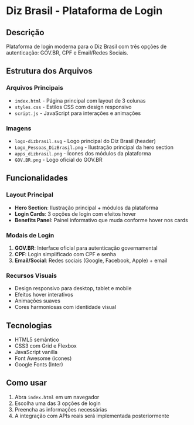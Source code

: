 # Diz Brasil - Plataforma de Login

## Descrição
Plataforma de login moderna para o Diz Brasil com três opções de autenticação: GOV.BR, CPF e Email/Redes Sociais.

## Estrutura dos Arquivos

### Arquivos Principais
- `index.html` - Página principal com layout de 3 colunas
- `styles.css` - Estilos CSS com design responsivo
- `script.js` - JavaScript para interações e animações

### Imagens
- `logo-dizbrasil.svg` - Logo principal do Diz Brasil (header)
- `Logo_Pessoas_DizBrasil.png` - Ilustração principal da hero section
- `apps_dizbrasil.png` - Ícones dos módulos da plataforma
- `GOV.BR.png` - Logo oficial do GOV.BR

## Funcionalidades

### Layout Principal
- **Hero Section**: Ilustração principal + módulos da plataforma
- **Login Cards**: 3 opções de login com efeitos hover
- **Benefits Panel**: Painel informativo que muda conforme hover nos cards

### Modais de Login
1. **GOV.BR**: Interface oficial para autenticação governamental
2. **CPF**: Login simplificado com CPF e senha
3. **Email/Social**: Redes sociais (Google, Facebook, Apple) + email

### Recursos Visuais
- Design responsivo para desktop, tablet e mobile
- Efeitos hover interativos
- Animações suaves
- Cores harmoniosas com identidade visual

## Tecnologias
- HTML5 semântico
- CSS3 com Grid e Flexbox
- JavaScript vanilla
- Font Awesome (ícones)
- Google Fonts (Inter)

## Como usar
1. Abra `index.html` em um navegador
2. Escolha uma das 3 opções de login
3. Preencha as informações necessárias
4. A integração com APIs reais será implementada posteriormente
